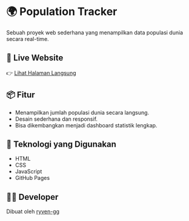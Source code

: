 # 🌍 Population Tracker

Sebuah proyek web sederhana yang menampilkan data populasi dunia secara real-time.

## 🔗 Live Website
👉 [Lihat Halaman Langsung](https://ryven-gg.github.io/Population-Tracker)

## 📦 Fitur
- Menampilkan jumlah populasi dunia secara langsung.
- Desain sederhana dan responsif.
- Bisa dikembangkan menjadi dashboard statistik lengkap.

## 📁 Teknologi yang Digunakan
- HTML
- CSS
- JavaScript
- GitHub Pages

## 🧑‍💻 Developer
Dibuat oleh [ryven-gg](https://github.com/ryven-gg)
